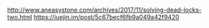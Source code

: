 http://www.aneasystone.com/archives/2017/11/solving-dead-locks-two.html
https://juejin.im/post/5c67becf6fb9a049a42f9420
